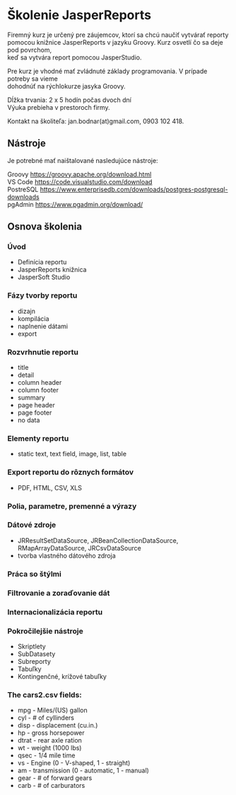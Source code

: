 # Školenie JasperReports 


Firemný kurz je určený pre záujemcov, ktorí sa chcú naučiť vytvárať reporty   
pomocou knižnice JasperReports v jazyku Groovy. Kurz osvetlí čo sa deje pod povrchom,  
keď sa vytvára report pomocou JasperStudio.  

Pre kurz je vhodné mať zvládnuté základy programovania. V prípade potreby sa vieme  
dohodnúť na rýchlokurze jasyka Groovy.  

Dĺžka trvania: 2 x 5 hodín počas dvoch dní  
Výuka prebieha v prestoroch firmy. 

Kontakt na školiteľa: jan.bodnar(at)gmail.com, 0903 102 418.


## Nástroje

Je potrebné mať naištalované nasledujúce nástroje:  

Groovy https://groovy.apache.org/download.html  
VS Code https://code.visualstudio.com/download  
PostreSQL https://www.enterprisedb.com/downloads/postgres-postgresql-downloads  
pgAdmin https://www.pgadmin.org/download/  


## Osnova školenia

### Úvod
- Definícia reportu
- JasperReports knižnica
- JasperSoft Studio

### Fázy tvorby reportu  
 - dizajn
 - kompilácia
 - naplnenie dátami 
 - export
 
### Rozvrhnutie reportu
 - title
 - detail 
 - column header
 - column footer
 - summary 
 - page header
 - page footer
 - no data

### Elementy reportu
 - static text, text field, image, list, table

### Export reportu do rôznych formátov
- PDF, HTML, CSV, XLS

### Polia, parametre, premenné a výrazy

### Dátové zdroje
 - JRResultSetDataSource, JRBeanCollectionDataSource, 
   RMapArrayDataSource, JRCsvDataSource
 - tvorba vlastného dátového zdroja

### Práca so štýlmi
### Filtrovanie a zoraďovanie dát
### Internacionalizácia reportu

### Pokročilejšie nástroje
- Skriptlety
- SubDatasety
- Subreporty
- Tabuľky
- Kontingenčné, krížové tabuľky


### The cars2.csv fields:

* mpg - Miles/(US) gallon
* cyl - # of cyllinders
* disp - displacement (cu.in.)
* hp - gross horsepower
* dtrat - rear axle ration
* wt - weight (1000 lbs)
* qsec - 1/4 mile time
* vs - Engine (0 - V-shaped, 1 - straight)
* am - transmission (0 - automatic, 1 - manual)
* gear - # of forward gears
* carb - # of carburators  
